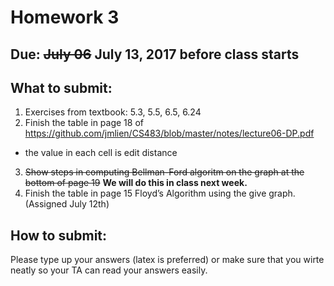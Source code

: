 # Homework 3

## Due: ~~July 06~~ July 13, 2017 before class starts

## What to submit:
1. Exercises from textbook: 5.3, 5.5, 6.5, 6.24
2. Finish the table in page 18 of https://github.com/jmlien/CS483/blob/master/notes/lecture06-DP.pdf
  - the value in each cell is edit distance
3. ~~Show steps in computing Bellman-Ford algoritm on the graph at the bottom of page 19~~ **We will do this in class next week.**
4. Finish the table in page 15 Floyd’s Algorithm using the give graph. (Assigned July 12th)

## How to submit:
Please type up your answers (latex is preferred) or make sure that you wirte neatly so your TA can read your answers easily.
